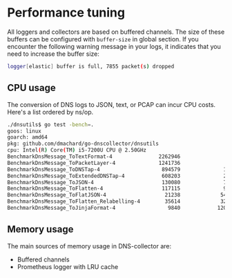 # Performance tuning

All loggers and collectors are based on buffered channels.
The size of these buffers can be configured with `buffer-size` in global section.
If you encounter the following warning message in your logs, it indicates that you need to increase the buffer size:

```bash
logger[elastic] buffer is full, 7855 packet(s) dropped
```

## CPU usage

The conversion of DNS logs to JSON, text, or PCAP can incur CPU costs. Here's a list ordered by ns/op.

```bash
./dnsutils$ go test -bench=.
goos: linux
goarch: amd64
pkg: github.com/dmachard/go-dnscollector/dnsutils
cpu: Intel(R) Core(TM) i5-7200U CPU @ 2.50GHz 
BenchmarkDnsMessage_ToTextFormat-4               2262946               518.8 ns/op            80 B/op          4 allocs/op
BenchmarkDnsMessage_ToPacketLayer-4              1241736               926.9 ns/op          1144 B/op         12 allocs/op
BenchmarkDnsMessage_ToDNSTap-4                    894579              1464 ns/op             592 B/op         18 allocs/op
BenchmarkDnsMessage_ToExtendedDNSTap-4            608203              2342 ns/op            1056 B/op         25 allocs/op
BenchmarkDnsMessage_ToJSON-4                      130080              7749 ns/op            3632 B/op          3 allocs/op
BenchmarkDnsMessage_ToFlatten-4                   117115              9227 ns/op            8369 B/op         29 allocs/op
BenchmarkDnsMessage_ToFlatJSON-4                   21238             54535 ns/op           20106 B/op        219 allocs/op
BenchmarkDnsMessage_ToFlatten_Relabelling-4        35614             32544 ns/op            8454 B/op         30 allocs/op
BenchmarkDnsMessage_ToJinjaFormat-4                 9840            120301 ns/op           50093 B/op        959 allocs/op
```

## Memory usage

The main sources of memory usage in DNS-collector are:

- Buffered channels
- Prometheus logger with LRU cache
